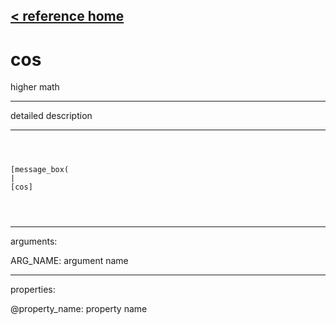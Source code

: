 [< reference home](ceammc_lib.html)
---

# cos


higher math

---

detailed description
<br>


---


```



[message_box(                                 
|
[cos]


            
```

---
arguments:

ARG_NAME: argument name<br>

---
properties:

@property_name: property name<br>

